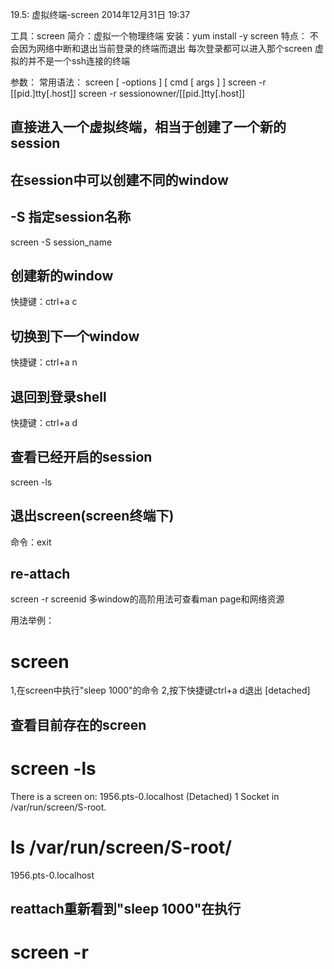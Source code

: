 19.5: 虚拟终端-screen
2014年12月31日
19:37
 
工具：screen
简介：虚拟一个物理终端
安装：yum install -y screen
特点：
不会因为网络中断和退出当前登录的终端而退出
每次登录都可以进入那个screen
虚拟的并不是一个ssh连接的终端
 
参数：
常用语法：
screen [ -options ] [ cmd [ args ] ]
screen -r [[pid.]tty[.host]]
screen -r sessionowner/[[pid.]tty[.host]]
 
## 直接进入一个虚拟终端，相当于创建了一个新的session
## 在session中可以创建不同的window
## -S 指定session名称
screen -S session_name
 
## 创建新的window
快捷键：ctrl+a  c
 
## 切换到下一个window
快捷键：ctrl+a  n
 
## 退回到登录shell
快捷键：ctrl+a  d
 
## 查看已经开启的session
screen -ls
 
## 退出screen(screen终端下)
命令：exit
 
## re-attach
screen -r screenid
多window的高阶用法可查看man page和网络资源
 
用法举例：
# screen
1,在screen中执行"sleep 1000"的命令
2,按下快捷键ctrl+a  d退出 
[detached]
 
## 查看目前存在的screen
# screen -ls
There is a screen on:
        1956.pts-0.localhost    (Detached)
1 Socket in /var/run/screen/S-root.
# ls /var/run/screen/S-root/
1956.pts-0.localhost
 
## reattach重新看到"sleep 1000"在执行
# screen -r
